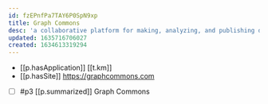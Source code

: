```yaml
---
id: fzEPnfPa7TAY6P0SpN9xp
title: Graph Commons
desc: 'a collaborative platform for making, analyzing, and publishing data-networks.'
updated: 1635716706027
created: 1634613319294
---
```


- [[p.hasApplication]] [[t.km]]
- [[p.hasSite]] https://graphcommons.com
- [ ] #p3 [[p.summarized]] Graph Commons    



